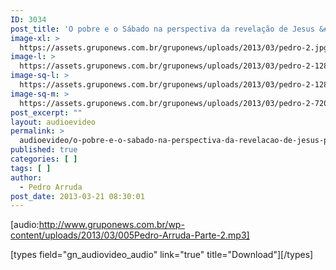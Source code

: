 ```yaml
---
ID: 3034
post_title: 'O pobre e o Sábado na perspectiva da revelação de Jesus &#8211; Parte 2'
image-xl: >
  https://assets.gruponews.com.br/gruponews/uploads/2013/03/pedro-2.jpg
image-l: >
  https://assets.gruponews.com.br/gruponews/uploads/2013/03/pedro-2-1280x483.jpg
image-sq-l: >
  https://assets.gruponews.com.br/gruponews/uploads/2013/03/pedro-2-1280x483.jpg
image-sq-m: >
  https://assets.gruponews.com.br/gruponews/uploads/2013/03/pedro-2-720x483.jpg
post_excerpt: ""
layout: audioevideo
permalink: >
  audioevideo/o-pobre-e-o-sabado-na-perspectiva-da-revelacao-de-jesus-parte-2
published: true
categories: [ ]
tags: [ ]
author:
  - Pedro Arruda
post_date: 2013-03-21 08:30:01
---
```

[audio:http://www.gruponews.com.br/wp-content/uploads/2013/03/005Pedro-Arruda-Parte-2.mp3]

[types field="gn_audiovideo_audio" link="true" title="Download"][/types]